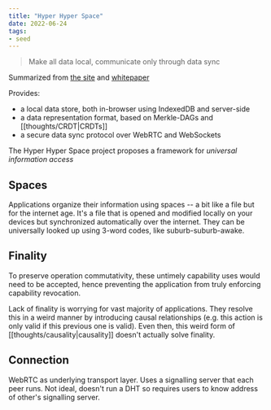 ```yaml
---
title: "Hyper Hyper Space"
date: 2022-06-24
tags:
- seed
---
```


> Make all data local, communicate only through data sync

Summarized from [the site](https://www.hyperhyperspace.org/) and [whitepaper](https://www.hyperhyperspace.org/whitepaper/)

Provides:
- a local data store, both in-browser using IndexedDB and server-side
- a data representation format, based on Merkle-DAGs and [[thoughts/CRDT|CRDTs]]
- a secure data sync protocol over WebRTC and WebSockets

The Hyper Hyper Space project proposes a framework for _universal information access_

## Spaces
Applications organize their information using spaces -- a bit like a file but for the internet age. It's a file that is opened and modified locally on your devices but synchronized automatically over the internet. They can be universally looked up using 3-word codes, like suburb-suburb-awake.

## Finality
To preserve operation commutativity, these untimely capability uses would need to be accepted, hence preventing the application from truly enforcing capability revocation.

Lack of finality is worrying for vast majority of applications. They resolve this in a weird manner by introducing causal relationships (e.g. this action is only valid if this previous one is valid). Even then, this weird form of [[thoughts/causality|causality]] doesn't actually solve finality.

## Connection
WebRTC as underlying transport layer. Uses a signalling server that each peer runs. Not ideal, doesn't run a DHT so requires users to know address of other's signalling server.

